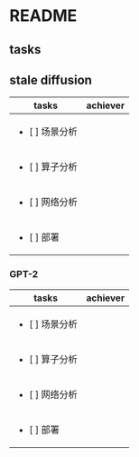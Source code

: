 # README

## tasks

## stale diffusion

| tasks                              | achiever  |
|------------------------------------|-----------|
| <ul><li>[ ] 场景分析</li></ul>     |           |
| <ul><li>[ ] 算子分析</li></ul>     |           |
| <ul><li>[ ] 网络分析</li></ul>     |           |
| <ul><li>[ ] 部署</li></ul>         |           |

### GPT-2

| tasks                              | achiever  |
|------------------------------------|-----------|
| <ul><li>[ ] 场景分析</li></ul>     |           |
| <ul><li>[ ] 算子分析</li></ul>     |           |
| <ul><li>[ ] 网络分析</li></ul>     |           |
| <ul><li>[ ] 部署</li></ul>         |           |
